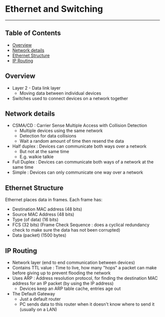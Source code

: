 # Ethernet and Switching

- - - -

## Table of Contents

* [Overview](https://github.com/Mr-Bally/DevNotes/blob/main/Networks/EthernetAndSwitching.md#overview)
* [Network details](https://github.com/Mr-Bally/DevNotes/blob/main/Networks/EthernetAndSwitching.md#network-details)
* [Ethernet Structure](https://github.com/Mr-Bally/DevNotes/blob/main/Networks/EthernetAndSwitching.md#ethernet-structure)
* [IP Routing](https://github.com/Mr-Bally/DevNotes/blob/main/Networks/EthernetAndSwitching.md#ip-routing)

## Overview

* Layer 2 - Data link layer
  * Moving data between individual devices
* Switches used to connect devices on a network together

## Network details

* CSMA/CD : Carrier Sense Multiple Access with Collision Detection
  * Multiple devices using the same network
  * Detection for data collisions
  * Wait a random amount of time then resend the data
* Half duplex : Devices can communicate both ways over a network
  * But not at the same time
  * E.g. walkie talkie
* Full Duplex : Devices can communicate both ways of a network at the same time
* Simple : Devices can only communicate one way over a network

## Ethernet Structure

Ethernet places data in frames. Each frame has:

* Destination MAC address (48 bits)
* Source MAC Address (48 bits)
* Type (of data) (16 bits)
* FCS (32 bits) (Frame Check Sequence : does a cyclical redundancy check to make sure the data has not been corrupted)
* Data (packet) (1500 bytes)

## IP Routing

* Network layer (end to end communication between devices)
* Contains TTL value : Time to live, how many "hops" a packet can make before giving up to prevent flooding the network
* Uses ARP : Address resolution protocol, for finding the destination MAC address for an IP packet (by using the IP address)
  * Devices keep an ARP table cache, entries age out
* The Default Gateway
  * Just a default router
  * PC sends data to this router when it doesn't know where to send it (usually on a LAN)
